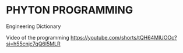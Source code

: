 # PHYTON PROGRAMMING
Engineering Dictionary 

Video of the programming
https://youtube.com/shorts/tQH64MlUOOc?si=h55cnjc7qQ6l5MLR
